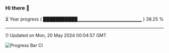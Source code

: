 ### Hi there 👋

⏳ Year progress { ███████████▁▁▁▁▁▁▁▁▁▁▁▁▁▁▁▁▁▁▁ } 38.25 %

---

⏰ Updated on Mon, 20 May 2024 00:04:57 GMT

![Progress Bar CI](https://github.com/liununu/liununu/workflows/Progress%20Bar%20CI/badge.svg)
